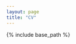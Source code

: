 ```yaml
---
layout: page
title: "CV"
---
```


{% include base_path %}

<div id="pdf-container"></div>

<script src="https://cdnjs.cloudflare.com/ajax/libs/pdfobject/2.2.5/pdfobject.min.js"></script>
<script>
  PDFObject.embed("https://github.com/arindan/icwar/raw/master/assets/Mandal_CV_6_Mar_2023.pdf", "#pdf-container");
</script>
